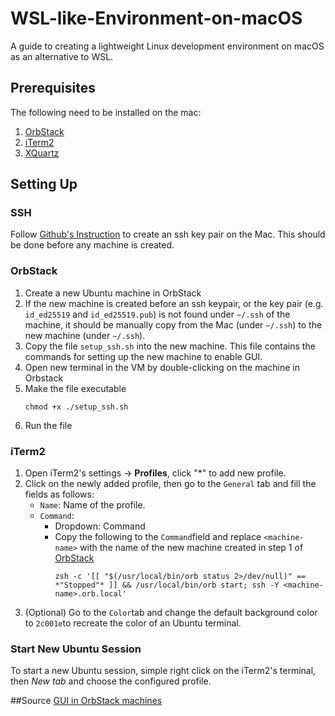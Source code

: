 # WSL-like-Environment-on-macOS
A guide to creating a lightweight Linux development environment on macOS as an alternative to WSL.

## Prerequisites
The following need to be installed on the mac:
1. [OrbStack](https://orbstack.dev/)
2. [iTerm2](https://iterm2.com/)
3. [XQuartz](https://www.xquartz.org/)

## Setting Up
### SSH
Follow [Github's Instruction](https://docs.github.com/en/authentication/connecting-to-github-with-ssh/generating-a-new-ssh-key-and-adding-it-to-the-ssh-agent#generating-a-new-ssh-key) to create an ssh key pair on the Mac. This should be done before any machine is created.
### OrbStack 
1. Create a new Ubuntu machine in OrbStack
2. If the new machine is created before an ssh keypair, or the key pair (e.g. ```id_ed25519``` and ```id_ed25519.pub```) is not found under ```~/.ssh``` of the machine, it should be manually copy from the Mac (under ```~/.ssh```) to the new machine (under ```~/.ssh```).
3. Copy the file ```setup_ssh.sh``` into the new machine. This file contains the commands for setting up the new machine to enable GUI.
4. Open new terminal in the VM by double-clicking on the machine in Orbstack
5. Make the file executable
   ```
   chmod +x ./setup_ssh.sh
   ```
6. Run the file
   
### iTerm2
1. Open iTerm2's settings &rarr; **Profiles**, click "*" to add new profile.
2. Click on the newly added profile, then go to the ```General``` tab and fill the fields as follows:
   - ```Name```: Name of the profile.
   - ```Command```:
     - Dropdown: Command
     - Copy the following to the ```Command```field and replace ```<machine-name>``` with the name of the new machine created in step 1 of [OrbStack](#OrbStack)
       ```
       zsh -c '[[ "$(/usr/local/bin/orb status 2>/dev/null)" == *"Stopped"* ]] && /usr/local/bin/orb start; ssh -Y <machine-name>.orb.local'

       ```
3. (Optional) Go to the ```Color```tab and change the default background color to ```2c001e```to recreate the color of an Ubuntu terminal.

### Start New Ubuntu Session
To start a new Ubuntu session, simple right click on the iTerm2's terminal, then _New tab_ and choose the configured profile.

##Source
[GUI in OrbStack machines](https://www.nickgregorich.com/posts/gui-in-orbstack-machines/)
